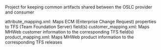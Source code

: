Project for keeping common artifacts shared between the OSLC provider and consumer

attribute_mapping.xml: Maps ECM (Enterprise Change Request) properties to TFS (Team Foundation Server) field(s)
customer_mapping.xml:  Maps MHWeb customer information to the corresponding TFS field(s)
product_mapping.xml:   Maps MHWeb product information to the corresponding TFS releases


